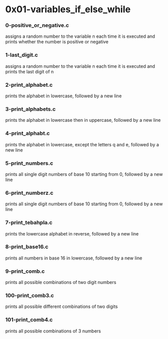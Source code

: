 # 0x01-variables_if_else_while

### 0-positive_or_negative.c
assigns a random number to the variable n each time
it is executed and prints whether the number is positive
or negative

### 1-last_digit.c
assigns a random number to the variable n each time
it is executed and prints the last digit of n

### 2-print_alphabet.c
prints the alphabet in lowercase, followed by a new line

### 3-print_alphabets.c
prints the alphabet in lowercase then in uppercase,
followed by a new line

### 4-print_alphabt.c
prints the alphabet in lowercase, except the letters
q and e, followed by a new line

### 5-print_numbers.c
prints all single digit numbers of base 10 starting
from 0, followed by a new line

### 6-print_numberz.c
prints all single digit numbers of base 10 starting
from 0, followed by a new line

### 7-print_tebahpla.c
prints the lowercase alphabet in reverse, followed by
a new line

### 8-print_base16.c
prints all numbers in base 16 in lowercase, followed by a new line

### 9-print_comb.c
prints all possible combinations of two digit numbers

### 100-print_comb3.c
prints all possible different combinations of two digits

### 101-print_comb4.c
prints all possible combinations of 3 numbers
